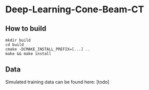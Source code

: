 # Deep-Learning-Cone-Beam-CT

## How to build
```
mkdir build
cd build
cmake -DCMAKE_INSTALL_PREFIX=[...] ..
make && make install
```

## Data

Simulated training data can be found here: [todo]
